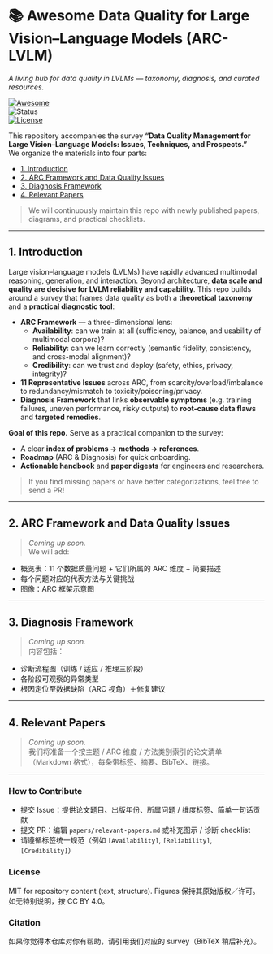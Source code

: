 # 📚 Awesome Data Quality for Large Vision–Language Models (ARC-LVLM)

*A living hub for data quality in LVLMs — taxonomy, diagnosis, and curated resources.*

[![Awesome](https://img.shields.io/badge/Awesome-yes-ffd700.svg)](https://awesome.re)  
![Status](https://img.shields.io/badge/status-updating-brightgreen)  
[![License](https://img.shields.io/badge/License-MIT-blue.svg)](LICENSE)

This repository accompanies the survey **“Data Quality Management for Large Vision–Language Models: Issues, Techniques, and Prospects.”**  
We organize the materials into four parts:

- [1. Introduction](#1-introduction)  
- [2. ARC Framework and Data Quality Issues](#2-arc-framework-and-data-quality-issues)  
- [3. Diagnosis Framework](#3-diagnosis-framework)  
- [4. Relevant Papers](#4-relevant-papers)  

> We will continuously maintain this repo with newly published papers, diagrams, and practical checklists.

---

## 1. Introduction

Large vision–language models (LVLMs) have rapidly advanced multimodal reasoning, generation, and interaction. Beyond architecture, **data scale and quality are decisive for LVLM reliability and capability**. This repo builds around a survey that frames data quality as both a **theoretical taxonomy** and a **practical diagnostic tool**:

- **ARC Framework** — a three-dimensional lens:
  - **Availability**: can we train at all (sufficiency, balance, and usability of multimodal corpora)?
  - **Reliability**: can we learn correctly (semantic fidelity, consistency, and cross-modal alignment)?
  - **Credibility**: can we trust and deploy (safety, ethics, privacy, integrity)?
- **11 Representative Issues** across ARC, from scarcity/overload/imbalance to redundancy/mismatch to toxicity/poisoning/privacy.
- **Diagnosis Framework** that links **observable symptoms** (e.g. training failures, uneven performance, risky outputs) to **root-cause data flaws** and **targeted remedies**.

**Goal of this repo.** Serve as a practical companion to the survey:
- A clear **index of problems → methods → references**.
- **Roadmap** (ARC & Diagnosis) for quick onboarding.
- **Actionable handbook** and **paper digests** for engineers and researchers.

> If you find missing papers or have better categorizations, feel free to send a PR!

---

## 2. ARC Framework and Data Quality Issues

> *Coming up soon.*  
We will add:
- 概览表：11 个数据质量问题 + 它们所属的 ARC 维度 + 简要描述  
- 每个问题对应的代表方法与关键挑战  
- 图像：ARC 框架示意图  

---

## 3. Diagnosis Framework

> *Coming up soon.*  
内容包括：
- 诊断流程图（训练 / 适应 / 推理三阶段）  
- 各阶段可观察的异常类型  
- 根因定位至数据缺陷（ARC 视角）＋修复建议  

---

## 4. Relevant Papers

> *Coming up soon.*  
我们将准备一个按主题 / ARC 维度 / 方法类别索引的论文清单（Markdown 格式），每条带标签、摘要、BibTeX、链接。  

---

### How to Contribute

- 提交 Issue：提供论文题目、出版年份、所属问题 / 维度标签、简单一句话贡献  
- 提交 PR：编辑 `papers/relevant-papers.md` 或补充图示 / 诊断 checklist  
- 请遵循标签统一规范（例如 `[Availability]`, `[Reliability]`, `[Credibility]`）

### License

MIT for repository content (text, structure). Figures 保持其原始版权／许可。如无特别说明，按 CC BY 4.0。

### Citation

如果你觉得本仓库对你有帮助，请引用我们对应的 survey（BibTeX 稍后补充）。

